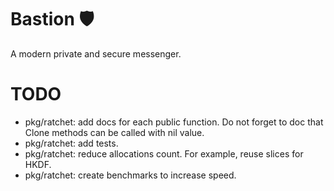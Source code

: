 # Bastion 🛡️

A modern private and secure messenger.

# TODO

- pkg/ratchet: add docs for each public function. Do not forget to doc that Clone methods can be called with nil value.
- pkg/ratchet: add tests.
- pkg/ratchet: reduce allocations count. For example, reuse slices for HKDF.
- pkg/ratchet: create benchmarks to increase speed.

